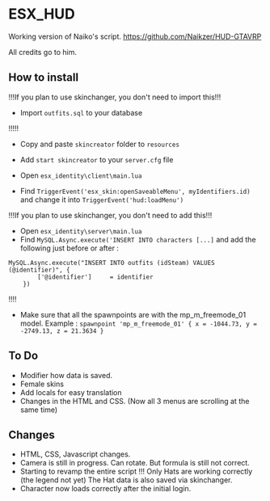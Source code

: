 # ESX_HUD
Working version of Naiko's script.
https://github.com/Naikzer/HUD-GTAVRP

All credits go to him.

## How to install

!!!If you plan to use skinchanger, you don't need to import this!!!

* Import ```outfits.sql``` to your database 

!!!!!

* Copy and paste ```skincreator``` folder to ```resources```
* Add ```start skincreator``` to your ```server.cfg``` file

* Open ```esx_identity\client\main.lua```
* Find ```TriggerEvent('esx_skin:openSaveableMenu', myIdentifiers.id)``` and change it into ```TriggerEvent('hud:loadMenu')```

!!!If you plan to use skinchanger, you don't need to add this!!!
* Open ```esx_identity\server\main.lua```
* Find ```MySQL.Async.execute('INSERT INTO characters [...]``` and add the following just before or after :
```
MySQL.Async.execute("INSERT INTO outfits (idSteam) VALUES (@identifier)", {
		['@identifier']		= identifier
	})
```
!!!!
* Make sure that all the spawnpoints are with the mp_m_freemode_01 model.
 Example : ```spawnpoint 'mp_m_freemode_01' { x = -1044.73, y = -2749.13, z = 21.3634 }```
 
## To Do
* Modifier how data is saved.
* Female skins
* Add locals for easy translation
* Changes in the HTML and CSS. (Now all 3 menus are scrolling at the same time)

## Changes
* HTML, CSS, Javascript changes.
* Camera is still in progress. Can rotate. But formula is still not correct.
* Starting to revamp the entire script !!! Only Hats are working correctly (the legend not yet) The Hat data is also saved via skinchanger.
* Character now loads correctly after the initial login.
